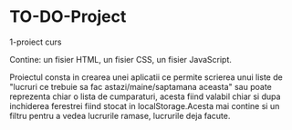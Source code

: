 # TO-DO-Project
1-proiect curs

Contine: un fisier HTML, un fisier CSS, un fisier JavaScript.

Proiectul consta in crearea unei aplicatii ce permite scrierea unui liste de "lucruri ce trebuie sa fac astazi/maine/saptamana aceasta" sau poate reprezenta chiar o lista de cumparaturi, acesta fiind valabil chiar si dupa inchiderea ferestrei fiind stocat in localStorage.Acesta mai contine si un filtru pentru a vedea lucrurile ramase, lucrurile deja facute.
